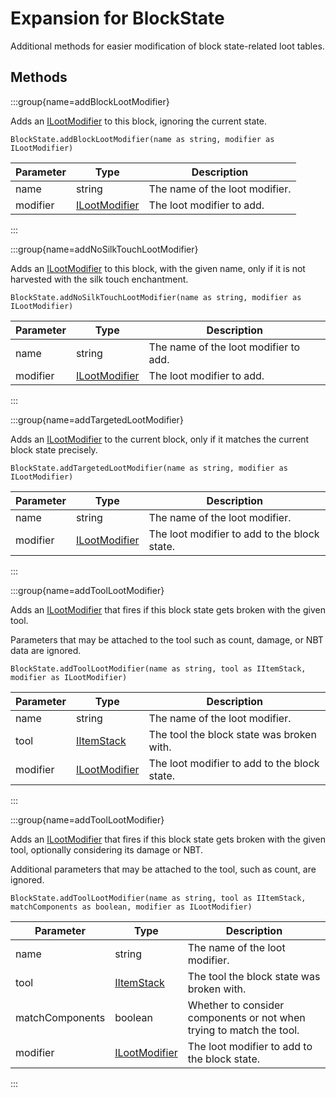 # Expansion for BlockState

Additional methods for easier modification of block state-related loot tables.

## Methods

:::group{name=addBlockLootModifier}

Adds an [ILootModifier](/vanilla/api/loot/modifier/ILootModifier) to this block, ignoring the current state.

```zenscript
BlockState.addBlockLootModifier(name as string, modifier as ILootModifier)
```

| Parameter |                           Type                            |          Description           |
|-----------|-----------------------------------------------------------|--------------------------------|
| name      | string                                                    | The name of the loot modifier. |
| modifier  | [ILootModifier](/vanilla/api/loot/modifier/ILootModifier) | The loot modifier to add.      |


:::

:::group{name=addNoSilkTouchLootModifier}

Adds an [ILootModifier](/vanilla/api/loot/modifier/ILootModifier) to this block, with the given name, only if it is not harvested with the silk touch enchantment.

```zenscript
BlockState.addNoSilkTouchLootModifier(name as string, modifier as ILootModifier)
```

| Parameter |                           Type                            |              Description              |
|-----------|-----------------------------------------------------------|---------------------------------------|
| name      | string                                                    | The name of the loot modifier to add. |
| modifier  | [ILootModifier](/vanilla/api/loot/modifier/ILootModifier) | The loot modifier to add.             |


:::

:::group{name=addTargetedLootModifier}

Adds an [ILootModifier](/vanilla/api/loot/modifier/ILootModifier) to the current block, only if it matches the current block state precisely.

```zenscript
BlockState.addTargetedLootModifier(name as string, modifier as ILootModifier)
```

| Parameter |                           Type                            |                 Description                  |
|-----------|-----------------------------------------------------------|----------------------------------------------|
| name      | string                                                    | The name of the loot modifier.               |
| modifier  | [ILootModifier](/vanilla/api/loot/modifier/ILootModifier) | The loot modifier to add to the block state. |


:::

:::group{name=addToolLootModifier}

Adds an [ILootModifier](/vanilla/api/loot/modifier/ILootModifier) that fires if this block state gets broken with the given tool.

 Parameters that may be attached to the tool such as count, damage, or NBT data are ignored.

```zenscript
BlockState.addToolLootModifier(name as string, tool as IItemStack, modifier as ILootModifier)
```

| Parameter |                           Type                            |                 Description                  |
|-----------|-----------------------------------------------------------|----------------------------------------------|
| name      | string                                                    | The name of the loot modifier.               |
| tool      | [IItemStack](/vanilla/api/item/IItemStack)                | The tool the block state was broken with.    |
| modifier  | [ILootModifier](/vanilla/api/loot/modifier/ILootModifier) | The loot modifier to add to the block state. |


:::

:::group{name=addToolLootModifier}

Adds an [ILootModifier](/vanilla/api/loot/modifier/ILootModifier) that fires if this block state gets broken with the given tool, optionally
 considering its damage or NBT.

 Additional parameters that may be attached to the tool, such as count, are ignored.

```zenscript
BlockState.addToolLootModifier(name as string, tool as IItemStack, matchComponents as boolean, modifier as ILootModifier)
```

|    Parameter    |                           Type                            |                             Description                              |
|-----------------|-----------------------------------------------------------|----------------------------------------------------------------------|
| name            | string                                                    | The name of the loot modifier.                                       |
| tool            | [IItemStack](/vanilla/api/item/IItemStack)                | The tool the block state was broken with.                            |
| matchComponents | boolean                                                   | Whether to consider components or not when trying to match the tool. |
| modifier        | [ILootModifier](/vanilla/api/loot/modifier/ILootModifier) | The loot modifier to add to the block state.                         |


:::


